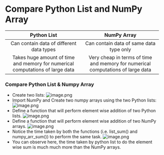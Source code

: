 # Compare Python List and NumPy Array

|                                Python List                                 |                                   NumPy Array                                   |
| :---------------------------------------------------------------------------: | :-----------------------------------------------------------------------------: |
|                    Can contain data of different data types                   |                        Can contain data of same data type only                       |
| Takes huge amount of time and memory for numerical computations of large data | Very cheap in terms of time and memory for numerical computations of large data |

### Compare Python List & Numpy Array

* Create two lists:
![image.png](https://dphi-live.s3.amazonaws.com/media_uploads/image_07b39217ebdb47769c630a3e71be234e.png)
* Import NumPy and Create two numpy arrays using the two Python lists:
![image.png](https://dphi-live.s3.amazonaws.com/media_uploads/image_4b825af8e4f941348c7e7ed23d7169ed.png)
* Define a function that will perform element wise addition of two Python lists.
![image.png](https://dphi-live.s3.amazonaws.com/media_uploads/image_2ba18daf0bf24bb99e82e050f41d7434.png)
* Define a function that will perform element wise addition of two NumPy arrays.
![image.png](https://dphi-live.s3.amazonaws.com/media_uploads/image_2abbd6f105de4147b79ce25ddb97e9df.png)
* Notice the time taken by both the functions (i.e. list\_sum() and numpy\_arr\_sum()) to perform the same task.
![image.png](https://dphi-live.s3.amazonaws.com/media_uploads/image_9e225242fd594d8da52af9b6cca2ce4f.png)
* You can observe here, the time taken by python list to do the element wise sum is much much more than the NumPy arrays.